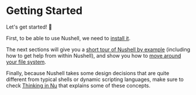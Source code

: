 # Getting Started

Let's get started! :elephant:

First, to be able to use Nushell, we need to [install it](installation.md).

The next sections will give you a [short tour of Nushell by example](quick_tour.md) (including how to get help from within Nushell), and show you how to [move around your file system](moving_around.md).

Finally, because Nushell takes some design decisions that are quite different from typical shells or dynamic scripting languages, make sure to check [Thinking in Nu](thinking_in_nu.md) that explains some of these concepts.
